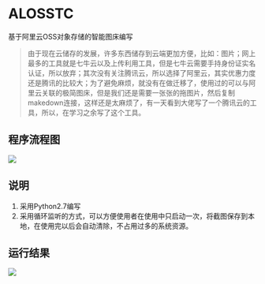 # ALOSSTC
基于阿里云OSS对象存储的智能图床编写
> 由于现在云储存的发展，许多东西储存到云端更加方便，比如：图片；网上最多的工具就是七牛云以及上传利用工具，但是七牛云需要手持身份证实名认证，所以放弃；其次没有关注腾讯云，所以选择了阿里云，其实优惠力度还是腾讯的比较大；为了避免麻烦，就没有在做迁移了，使用过的可以与阿里云关联的极简图床，但是我们还是需要一张张的拖图片，然后复制makedown连接，这样还是太麻烦了，有一天看到大佬写了一个腾讯云的工具，所以，在学习之余写了这个工具。



## 程序流程图

![](http://demos-qq.oss-cn-beijing.aliyuncs.com/18-3-27/77366569.jpg)

## 说明
1. 采用Python2.7编写
2. 采用循环监听的方式，可以方便使用者在使用中只启动一次，将截图保存到本地，在使用完以后会自动清除，不占用过多的系统资源。

## 运行结果

![](https://demos-qq.oss-cn-beijing.aliyuncs.com/Blog/1522135367.73.png)
